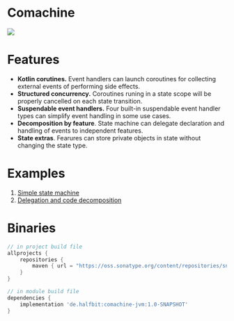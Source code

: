 # Comachine

<img src="https://github.com/beworker/comachine/blob/master/docs/comachine.png" />

# Features

- **Kotlin corutines.** Event handlers can launch coroutines for collecting external events of performing side effects.
- **Structured concurrency.** Coroutines runing in a state scope will be properly cancelled on each state transition.
- **Suspendable event handlers.** Four built-in suspendable event handler types can simplify event handling in some use cases.
- **Decomposition by feature**. State machine can delegate declaration and handling of events to independent features.
- **State extras**. Fearures can store private objects in state without changing the state type.

# Examples

1. [Simple state machine](https://github.com/beworker/comachine/blob/master/src/commonTest/kotlin/AggregateStatesTest.kt)
2. [Delegation and code decomposition](https://github.com/beworker/comachine/blob/master/src/commonTest/kotlin/DelegateOnAnyCanBeRegisteredTest.kt)

# Binaries
```groovy
// in project build file
allprojects {
    repositories {
        maven { url = "https://oss.sonatype.org/content/repositories/snapshots/" }
    }
}

// in module build file
dependencies {
    implementation 'de.halfbit:comachine-jvm:1.0-SNAPSHOT'
}
```
